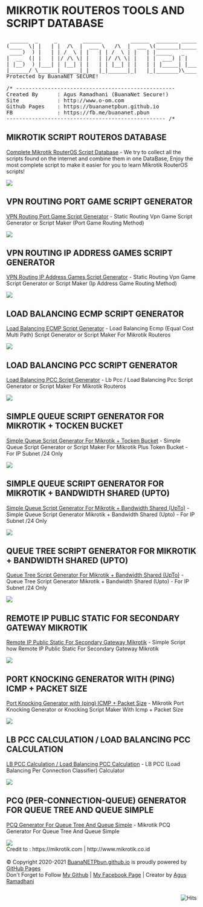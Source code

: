 # MIKROTIK ROUTEROS TOOLS AND SCRIPT DATABASE
<pre>
 ______  _     _        ______         ______  _______ _______ 
(____  \| |   | |  /\  |  ___ \   /\  |  ___ \(_______|_______)
 ____)  ) |   | | /  \ | |   | | /  \ | |   | |_____   _       
|  __  (| |   | |/ /\ \| |   | |/ /\ \| |   | |  ___) | |      
| |__)  ) |___| | |__| | |   | | |__| | |   | | |_____| |_____ 
|______/ \______|______|_|   |_|______|_|   |_|_______)\______)
Protected by BuanaNET SECURE!

/* --------------------------------------------------
Created By      : Agus Ramadhani (BuanaNet Secure!)
Site            : http://www.o-om.com 
Github Pages    : https://buananetpbun.github.io
FB              : https://fb.me/buananet.pbun	
-------------------------------------------------- /*
</pre>
<h2>MIKROTIK SCRIPT ROUTEROS DATABASE</h2>
<p><a target="_blank"  href="https://buananetpbun.github.io/mikrotik">Complete Mikrotik RouterOS Script Database</a> - We try to collect all the scripts found on the internet and combine them in one DataBase, Enjoy the most complete script to make it easier for you to learn Mikrotik RouterOS scripts!</p>
<img src=https://user-images.githubusercontent.com/42666125/111909594-8074e400-8a90-11eb-8d98-5dfe4b21c657.png>

<h2>VPN ROUTING PORT GAME SCRIPT GENERATOR</h2>
<p><a target="_blank"  href="https://buananetpbun.github.io/vpn-game-generator.html">VPN Routing Port Game Script Generator</a> - Static Routing Vpn Game Script Generator or Script Maker (Port Game Routing Method) </p>
<img src="https://user-images.githubusercontent.com/42666125/111255425-9ece8000-8649-11eb-839c-21f25e838195.png">

<h2>VPN ROUTING IP ADDRESS GAMES SCRIPT GENERATOR</h2>
<p><a target="_blank"  href="https://buananetpbun.github.io/vpn-game-generator2.html">VPN Routing IP Address Games Script Generator</a> - Static Routing Vpn Game Script Generator or Script Maker (Ip Address Game Routing Method)</p>
<img src="https://user-images.githubusercontent.com/42666125/111255058-eef91280-8648-11eb-8b6c-824e45053e90.png">

<h2>LOAD BALANCING ECMP SCRIPT GENERATOR</h2>
<p><a target="_blank"  href="https://buananetpbun.github.io/ecmp.html">Load Balancing ECMP Script Generator</a> - Load Balancing Ecmp (Equal Cost Multi Path) Script Generator or Script Maker For Mikrotik Routeros</p>
<img src="https://user-images.githubusercontent.com/42666125/111255108-046e3c80-8649-11eb-8038-8bc1279e8b89.png">

<h2>LOAD BALANCING PCC SCRIPT GENERATOR</h2>
<p><a target="_blank"  href="https://buananetpbun.github.io/pcc.html">Load Balancing PCC Script Generator</a> - Lb Pcc / Load Balancing Pcc Script Generator or Script Maker For Mikrotik Routeros</p>
<img src="https://user-images.githubusercontent.com/42666125/111255160-1c45c080-8649-11eb-8238-ae9fb987a97d.png">

<h2>SIMPLE QUEUE SCRIPT GENERATOR FOR MIKROTIK + TOCKEN BUCKET</h2>
<p><a target="_blank"  href="https://buananetpbun.github.io/simple-queue-generator.html">Simple Queue Script Generator For Mikrotik + Tocken Bucket</a> - Simple Queue Script Generator or Script Maker For Mikrotik Plus Token Bucket - For IP Subnet /24 Only</p>
<img src="https://user-images.githubusercontent.com/42666125/111255211-3a132580-8649-11eb-9408-a9cd9649a1aa.png">

<h2>SIMPLE QUEUE SCRIPT GENERATOR FOR MIKROTIK + BANDWIDTH SHARED (UPTO)</h2>
<p><a target="_blank"  href="https://buananetpbun.github.io/simple-queue-generator-shared.html">Simple Queue Script Generator For Mikrotik + Bandwidth Shared (UpTo)</a> - Simple Queue Script Generator Mikrotik + Bandwidth Shared (Upto) - For IP Subnet /24 Only</p>
<img src="https://user-images.githubusercontent.com/42666125/111256022-bf4b0a00-864a-11eb-995c-afe81b2c6c34.png">

<h2>QUEUE TREE SCRIPT GENERATOR FOR MIKROTIK + BANDWIDTH SHARED (UPTO)</h2>
<p><a target="_blank"  href="https://buananetpbun.github.io/queue-tree-generator-shared.html">Queue Tree Script Generator For Mikrotik + Bandwidth Shared (UpTo)</a> - Queue Tree Script Generator Mikrotik + Bandwidth Shared (Upto) - For IP Subnet /24 Only</p>
<img src="https://user-images.githubusercontent.com/42666125/111256069-d4279d80-864a-11eb-95fe-47a6cbfd05ec.png">

<h2>REMOTE IP PUBLIC STATIC FOR SECONDARY GATEWAY MIKROTIK</h2>
<p><a target="_blank"  href="https://buananetpbun.github.io/remote-ip-public-static.html">Remote IP Public Static For Secondary Gateway Mikrotik</a> - Simple Script how Remote IP Public Static For Secondary Gateway Mikrotik</p>
<img src="https://user-images.githubusercontent.com/42666125/111255763-464bb280-864a-11eb-9571-ff7cbdd317df.png">

<h2>PORT KNOCKING GENERATOR WITH (PING) ICMP + PACKET SIZE</h2>
<p><a target="_blank"  href="https://buananetpbun.github.io/port-knocking-icmp.html">Port Knocking Generator with (ping) ICMP + Packet Size</a> - Mikrotik Port Knocking Generator or Knocking Script Maker With Icmp + Packet Size</p>
<img src="https://user-images.githubusercontent.com/42666125/111254047-cbcd6380-8646-11eb-9be9-c8edfd7bfe81.png">

<h2>LB PCC CALCULATION / LOAD BALANCING PCC CALCULATION</h2>
<p><a target="_blank"  href="https://buananetpbun.github.io/pcc-calculation.html">LB PCC Calculation / Load Balancing PCC Calculation</a> - LB PCC (Load Balancing Per Connection Classifier) Calculator</p>
<img src="https://user-images.githubusercontent.com/42666125/111256279-52843f80-864b-11eb-9a46-11dc571872bb.png">

<h2>PCQ (PER-CONNECTION-QUEUE) GENERATOR FOR QUEUE TREE AND QUEUE SIMPLE</h2>
<p><a target="_blank"  href="https://buananetpbun.github.io/mikrotik-pcq-generator.html">PCQ Generator For Queue Tree And Queue Simple</a> - Mikrotik PCQ Generator For Queue Tree And Queue Simple</p>
<img src="https://user-images.githubusercontent.com/42666125/113601124-23218b00-966b-11eb-915b-25e06785d297.png">

<br>
Credit to : https://mikrotik.com | http://www.mikrotik.co.id <br><br>
© Copyright 2020-2021 <a href="https://buananetpbun.github.io/">BuanaNETPbun.github.io</a> is proudly powered by <a href="https://pages.github.com/">GitHub Pages</a> <br>
Don't Forget to Follow <a href="https://github.com/buananetpbun">My Github</a> | <a href="https://www.facebook.com/buananetmikrotik">My Facebook Page</a> | Creator by <a href="https://www.facebook.com/buananet.pbun">Agus Ramadhani</a>
<br><br>
<img style="float:right; padding-top:10px" src="https://hits.seeyoufarm.com/api/count/incr/badge.svg?url=https%3A%2F%2Fbuananetpbun.github.io%2F&count_bg=%23C83D3D&title_bg=%23555555&icon=&icon_color=%23E7E7E7&title=hits&edge_flat=false" alt="Hits"/>


